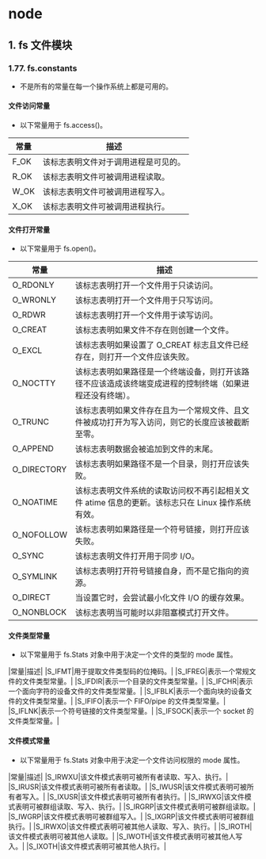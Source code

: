 # node

## 1. fs 文件模块

### 1.77. fs.constants

- 不是所有的常量在每一个操作系统上都是可用的。

#### 文件访问常量

- 以下常量用于 fs.access()。

|常量|描述|
|-|-|
|F_OK|该标志表明文件对于调用进程是可见的。|
|R_OK|该标志表明文件可被调用进程读取。|
|W_OK|该标志表明文件可被调用进程写入。|
|X_OK|该标志表明文件可被调用进程执行。|

#### 文件打开常量

- 以下常量用于 fs.open()。

|常量|描述|
|-|-|
|O_RDONLY|该标志表明打开一个文件用于只读访问。|
|O_WRONLY|该标志表明打开一个文件用于只写访问。|
|O_RDWR|该标志表明打开一个文件用于读写访问。|
|O_CREAT|该标志表明如果文件不存在则创建一个文件。|
|O_EXCL|该标志表明如果设置了 O_CREAT 标志且文件已经存在，则打开一个文件应该失败。|
|O_NOCTTY|该标志表明如果路径是一个终端设备，则打开该路径不应该造成该终端变成进程的控制终端（如果进程还没有终端）。|
|O_TRUNC|该标志表明如果文件存在且为一个常规文件、且文件被成功打开为写入访问，则它的长度应该被截断至零。|
|O_APPEND|该标志表明数据会被追加到文件的末尾。|
|O_DIRECTORY|该标志表明如果路径不是一个目录，则打开应该失败。|
|O_NOATIME|该标志表明文件系统的读取访问权不再引起相关文件 atime 信息的更新。该标志只在 Linux 操作系统有效。|
|O_NOFOLLOW|该标志表明如果路径是一个符号链接，则打开应该失败。|
|O_SYNC|该标志表明文件打开用于同步 I/O。|
|O_SYMLINK|该标志表明打开符号链接自身，而不是它指向的资源。|
|O_DIRECT|当设置它时，会尝试最小化文件 I/O 的缓存效果。|
|O_NONBLOCK|该标志表明当可能时以非阻塞模式打开文件。|

#### 文件类型常量

- 以下常量用于 fs.Stats 对象中用于决定一个文件的类型的 mode 属性。

|常量|描述|
|S_IFMT|用于提取文件类型码的位掩码。|
|S_IFREG|表示一个常规文件的文件类型常量。|
|S_IFDIR|表示一个目录的文件类型常量。|
|S_IFCHR|表示一个面向字符的设备文件的文件类型常量。|
|S_IFBLK|表示一个面向块的设备文件的文件类型常量。|
|S_IFIFO|表示一个 FIFO/pipe 的文件类型常量。|
|S_IFLNK|表示一个符号链接的文件类型常量。|
|S_IFSOCK|表示一个 socket 的文件类型常量。|

#### 文件模式常量

- 以下常量用于 fs.Stats 对象中用于决定一个文件访问权限的 mode 属性。

|常量|描述|
|S_IRWXU|该文件模式表明可被所有者读取、写入、执行。|
|S_IRUSR|该文件模式表明可被所有者读取。|
|S_IWUSR|该文件模式表明可被所有者写入。|
|S_IXUSR|该文件模式表明可被所有者执行。|
|S_IRWXG|该文件模式表明可被群组读取、写入、执行。|
|S_IRGRP|该文件模式表明可被群组读取。|
|S_IWGRP|该文件模式表明可被群组写入。|
|S_IXGRP|该文件模式表明可被群组执行。|
|S_IRWXO|该文件模式表明可被其他人读取、写入、执行。|
|S_IROTH|该文件模式表明可被其他人读取。|
|S_IWOTH|该文件模式表明可被其他人写入。|
|S_IXOTH|该文件模式表明可被其他人执行。|